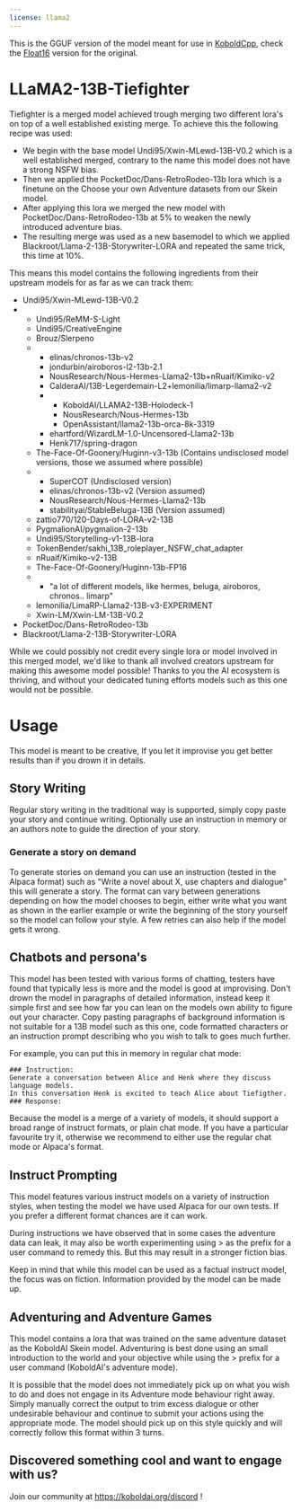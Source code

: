 ```yaml
---
license: llama2
---
```

This is the GGUF version of the model meant for use in [KoboldCpp](https://koboldai.org/cpp), check the [Float16](https://huggingface.co/KoboldAI/LLaMA2-13B-Tiefighter) version for the original.
# LLaMA2-13B-Tiefighter
Tiefighter is a merged model achieved trough merging two different lora's on top of a well established existing merge.
To achieve this the following recipe was used:

* We begin with the base model Undi95/Xwin-MLewd-13B-V0.2 which is a well established merged, contrary to the name this model does not have a strong NSFW bias.
* Then we applied the PocketDoc/Dans-RetroRodeo-13b lora which is a finetune on the Choose your own Adventure datasets from our Skein model.
* After applying this lora we merged the new model with PocketDoc/Dans-RetroRodeo-13b at 5% to weaken the newly introduced adventure bias.
* The resulting merge was used as a new basemodel to which we applied Blackroot/Llama-2-13B-Storywriter-LORA and repeated the same trick, this time at 10%.

This means this model contains the following ingredients from their upstream models for as far as we can track them:
- Undi95/Xwin-MLewd-13B-V0.2
- - Undi95/ReMM-S-Light
  - Undi95/CreativeEngine
  - Brouz/Slerpeno
  - - elinas/chronos-13b-v2
    - jondurbin/airoboros-l2-13b-2.1
    - NousResearch/Nous-Hermes-Llama2-13b+nRuaif/Kimiko-v2
    - CalderaAI/13B-Legerdemain-L2+lemonilia/limarp-llama2-v2
    - - KoboldAI/LLAMA2-13B-Holodeck-1
      - NousResearch/Nous-Hermes-13b
      - OpenAssistant/llama2-13b-orca-8k-3319
    - ehartford/WizardLM-1.0-Uncensored-Llama2-13b
    - Henk717/spring-dragon
  - The-Face-Of-Goonery/Huginn-v3-13b (Contains undisclosed model versions, those we assumed where possible)
  - - SuperCOT (Undisclosed version)
    - elinas/chronos-13b-v2 (Version assumed)
    - NousResearch/Nous-Hermes-Llama2-13b
    - stabilityai/StableBeluga-13B (Version assumed)
  - zattio770/120-Days-of-LORA-v2-13B
  - PygmalionAI/pygmalion-2-13b
  - Undi95/Storytelling-v1-13B-lora
  - TokenBender/sakhi_13B_roleplayer_NSFW_chat_adapter
  - nRuaif/Kimiko-v2-13B
  - The-Face-Of-Goonery/Huginn-13b-FP16
  - - "a lot of different models, like hermes, beluga, airoboros, chronos.. limarp"
  - lemonilia/LimaRP-Llama2-13B-v3-EXPERIMENT
  - Xwin-LM/Xwin-LM-13B-V0.2
- PocketDoc/Dans-RetroRodeo-13b
- Blackroot/Llama-2-13B-Storywriter-LORA

While we could possibly not credit every single lora or model involved in this merged model, we'd like to thank all involved creators upstream for making this awesome model possible!
Thanks to you the AI ecosystem is thriving, and without your dedicated tuning efforts models such as this one would not be possible.

# Usage
This model is meant to be creative, If you let it improvise you get better results than if you drown it in details.

## Story Writing
Regular story writing in the traditional way is supported, simply copy paste your story and continue writing. Optionally use an instruction in memory or an authors note to guide the direction of your story.

### Generate a story on demand
To generate stories on demand you can use an instruction (tested in the Alpaca format) such as "Write a novel about X, use chapters and dialogue" this will generate a story. The format can vary between generations depending on how the model chooses to begin, either write what you want as shown in the earlier example or write the beginning of the story yourself so the model can follow your style. A few retries can also help if the model gets it wrong.

## Chatbots and persona's
This model has been tested with various forms of chatting, testers have found that typically less is more and the model is good at improvising. Don't drown the model in paragraphs of detailed information, instead keep it simple first and see how far you can lean on the models own ability to figure out your character. Copy pasting paragraphs of background information is not suitable for a 13B model such as this one, code formatted characters or an instruction prompt describing who you wish to talk to goes much further.

For example, you can put this in memory in regular chat mode: 
``` 
### Instruction: 
Generate a conversation between Alice and Henk where they discuss language models.
In this conversation Henk is excited to teach Alice about Tiefigther. 
### Response: 
```

Because the model is a merge of a variety of models, it should support a broad range of instruct formats, or plain chat mode. If you have a particular favourite try it, otherwise we recommend to either use the regular chat mode or Alpaca's format.

## Instruct Prompting
This model features various instruct models on a variety of instruction styles, when testing the model we have used Alpaca for our own tests. If you prefer a different format chances are it can work.

During instructions we have observed that in some cases the adventure data can leak, it may also be worth experimenting using > as the prefix for a user command to remedy this. But this may result in a stronger fiction bias.

Keep in mind that while this model can be used as a factual instruct model, the focus was on fiction. Information provided by the model can be made up.

## Adventuring and Adventure Games
This model contains a lora that was trained on the same adventure dataset as the KoboldAI Skein model. Adventuring is best done using an small introduction to the world and your objective while using the > prefix for a user command (KoboldAI's adventure mode).

It is possible that the model does not immediately pick up on what you wish to do and does not engage in its Adventure mode behaviour right away. Simply manually correct the output to trim excess dialogue or other undesirable behaviour and continue to submit your actions using the appropriate mode. The model should pick up on this style quickly and will correctly follow this format within 3 turns.

## Discovered something cool and want to engage with us? 
Join our community at https://koboldai.org/discord !